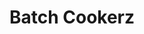 ---
title: "Batch Cookerz"
title_fr: "Batch Cookerz"
order: 11
description: "Design and integration of a responsive web interface for my final project at 'The Hacking Project' bootcamp."
description_fr: "Design et intégration d'une interface web responsive pour mon projet final au bootcamp 'The Hacking Project'."
featuredImage: ../../images/development/batch-cookerz.jpg
url: "http://batchcookerz.fr"
source_url: "https://github.com/anhek/thp-batch-cookerz"
tags: ["Web Design", "HTML", "SCSS", "Bootstrap", "Ruby", "Git"]
tags_fr: ["Web Design", "HTML", "SCSS", "Bootstrap", "Ruby", "Git"]
---